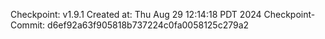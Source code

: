 Checkpoint: v1.9.1
Created at: Thu Aug 29 12:14:18 PDT 2024
Checkpoint-Commit: d6ef92a63f905818b737224c0fa0058125c279a2
